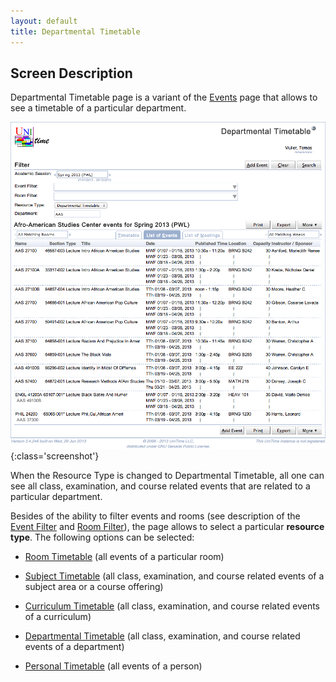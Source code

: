 ```yaml
---
layout: default
title: Departmental Timetable
---
```



## Screen Description

Departmental Timetable page is a variant of the [Events](events) page that allows to see a timetable of a particular department.

![Departmental Timetable](images/departmental-timetable-1.png){:class='screenshot'}

When the Resource Type is changed to Departmental Timetable, all one can see all class, examination, and course related events that are related to a particular department.

Besides of the ability to filter events and rooms (see description of the [Event Filter](events-event-filter) and [Room Filter](events-room-filter)), the page allows to select a particular **resource type**. The following options can be selected:

* [Room Timetable](room-timetable) (all events of a particular room)

* [Subject Timetable](subject-timetable) (all class, examination, and course related events of a subject area or a course offering)

* [Curriculum Timetable](curriculum-timetable) (all class, examination, and course related events of a curriculum)

* [Departmental Timetable](departmental-timetable) (all class, examination, and course related events of a department)

* [Personal Timetable](personal-timetable) (all events of a person)

